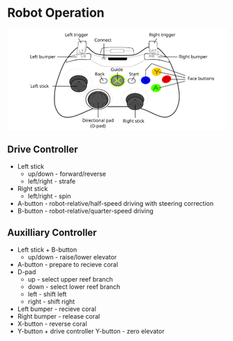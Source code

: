 # Robot Operation
<img src="360_controller.png" width="660px"/>

## Drive Controller
* Left stick
  * up/down - forward/reverse
  * left/right - strafe
* Right stick
  * left/right - spin
* A-button - robot-relative/half-speed driving with steering correction
* B-button - robot-relative/quarter-speed driving

## Auxilliary Controller
* Left stick + B-button
  * up/down - raise/lower elevator
* A-button - prepare to recieve coral
* D-pad
  * up - select upper reef branch
  * down - select lower reef branch
  * left - shift left
  * right - shift right
* Left bumper - recieve coral
* Right bumper - release coral
* X-button - reverse coral
* Y-button + drive controller Y-button - zero elevator
